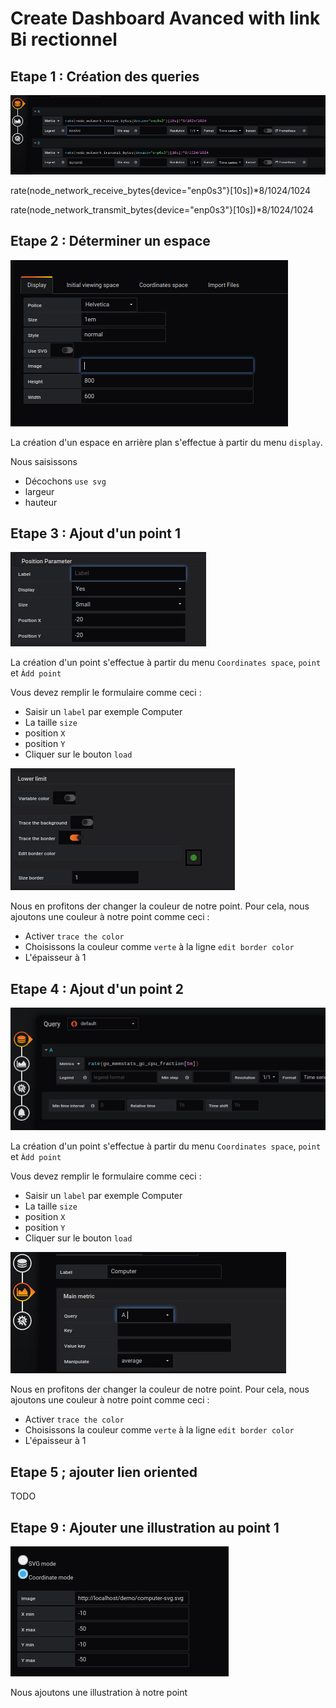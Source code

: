 # Create Dashboard Avanced with link Bi rectionnel



## Etape 1 : Création des queries

![demo2 step 01](../../screenshots/demo/tutorial2/step01.jpg)


rate(node_network_receive_bytes{device="enp0s3"}[10s])*8/1024/1024


rate(node_network_transmit_bytes{device="enp0s3"}[10s])*8/1024/1024




## Etape 2 : Déterminer un espace



![demo2 step 02](../../screenshots/demo/tutorial2/step02.jpg)


La création d'un espace en arrière plan s'effectue à partir du menu `display`.

Nous saisissons 

- Décochons `use svg`
- largeur
- hauteur


## Etape 3 : Ajout d'un point 1

![demo2 step 03](../../screenshots/demo/tutorial2/step03.jpg)


La création d'un point s'effectue à partir du menu `Coordinates space`, `point` et `Àdd point`

Vous devez remplir le formulaire comme ceci : 

- Saisir un `label` par exemple Computer
- La taille `size`
- position `X`
- position `Y`
- Cliquer sur le bouton `load`



![demo2 step 04](../../screenshots/demo/tutorial2/step04.jpg)

Nous en profitons der changer la couleur de notre point. Pour cela, nous ajoutons une couleur à notre point comme ceci : 

- Activer `trace the color`
- Choisissons la couleur comme `verte` à la ligne `edit border color`
- L'épaisseur à 1



## Etape 4 : Ajout d'un point 2

![demo2 step 05](../../screenshots/demo/tutorial2/step05.jpg)


La création d'un point s'effectue à partir du menu `Coordinates space`, `point` et `Àdd point`

Vous devez remplir le formulaire comme ceci : 

- Saisir un `label` par exemple Computer
- La taille `size`
- position `X`
- position `Y`
- Cliquer sur le bouton `load`



![demo2 step 06](../../screenshots/demo/tutorial2/step06.jpg)

Nous en profitons der changer la couleur de notre point. Pour cela, nous ajoutons une couleur à notre point comme ceci : 

- Activer `trace the color`
- Choisissons la couleur comme `verte` à la ligne `edit border color`
- L'épaisseur à 1


## Etape 5 ; ajouter lien oriented


TODO



## Etape 9 : Ajouter une illustration au point 1


![demo2 step 09](../../screenshots/demo/tutorial2/step09.jpg)

Nous ajoutons une illustration à notre point




